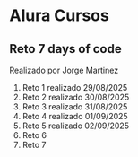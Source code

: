 # Alura Cursos

## Reto 7 days of code

Realizado por Jorge Martinez

1. Reto 1 realizado 29/08/2025
2. Reto 2 realizado 30/08/2025
3. Reto 3 realizado 31/08/2025
4. Reto 4 realizado 01/09/2025
5. Reto 5 realizado 02/09/2025
6. Reto 6
7. Reto 7
